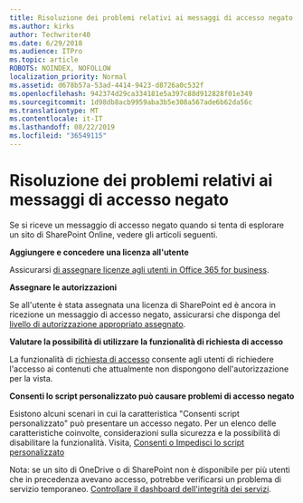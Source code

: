 ```yaml
---
title: Risoluzione dei problemi relativi ai messaggi di accesso negato
ms.author: kirks
author: Techwriter40
ms.date: 6/29/2018
ms.audience: ITPro
ms.topic: article
ROBOTS: NOINDEX, NOFOLLOW
localization_priority: Normal
ms.assetid: d678b57a-53ad-4414-9423-d8726a0c532f
ms.openlocfilehash: 942374d29ca334181e5a397c88d912828f01e349
ms.sourcegitcommit: 1d98db8acb9959aba3b5e308a567ade6b62da56c
ms.translationtype: MT
ms.contentlocale: it-IT
ms.lasthandoff: 08/22/2019
ms.locfileid: "36549115"
---
```

# <a name="troubleshoot-access-denied-messages"></a>Risoluzione dei problemi relativi ai messaggi di accesso negato

Se si riceve un messaggio di accesso negato quando si tenta di esplorare un sito di SharePoint Online, vedere gli articoli seguenti.

**Aggiungere e concedere una licenza all'utente**

Assicurarsi [di assegnare licenze agli utenti in Office 365 for business](https://docs.microsoft.com/office365/admin/subscriptions-and-billing/assign-licenses-to-users?view=o365-worldwide&amp;tabs=One).

**Assegnare le autorizzazioni**

Se all'utente è stata assegnata una licenza di SharePoint ed è ancora in ricezione un messaggio di accesso negato, assicurarsi che disponga del [livello di autorizzazione appropriato assegnato](https://docs.microsoft.com/sharepoint/understanding-permission-levels).

**Valutare la possibilità di utilizzare la funzionalità di richiesta di accesso**

La funzionalità di [richiesta di accesso](https://support.office.com/article/Set-up-and-manage-access-requests-94B26E0B-2822-49D4-929A-8455698654B3) consente agli utenti di richiedere l'accesso ai contenuti che attualmente non dispongono dell'autorizzazione per la vista. 

**Consenti lo script personalizzato può causare problemi di accesso negato**

Esistono alcuni scenari in cui la caratteristica "Consenti script personalizzato" può presentare un accesso negato. Per un elenco delle caratteristiche coinvolte, considerazioni sulla sicurezza e la possibilità di disabilitare la funzionalità. Visita, [Consenti o Impedisci lo script personalizzato](https://docs.microsoft.com/sharepoint/allow-or-prevent-custom-script)

Nota: se un sito di OneDrive o di SharePoint non è disponibile per più utenti che in precedenza avevano accesso, potrebbe verificarsi un problema di servizio temporaneo. [Controllare il dashboard dell'integrità dei servizi](https://portal.office.com/adminportal/home#/servicehealth).


  

